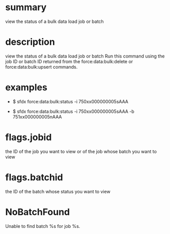 # summary

view the status of a bulk data load job or batch

# description

view the status of a bulk data load job or batch
Run this command using the job ID or batch ID returned from the force:data:bulk:delete or force:data:bulk:upsert commands.

# examples

- $ sfdx force:data:bulk:status -i 750xx000000005sAAA

- $ sfdx force:data:bulk:status -i 750xx000000005sAAA -b 751xx000000005nAAA

# flags.jobid

the ID of the job you want to view or of the job whose batch you want to view

# flags.batchid

the ID of the batch whose status you want to view

# NoBatchFound

Unable to find batch %s for job %s.
